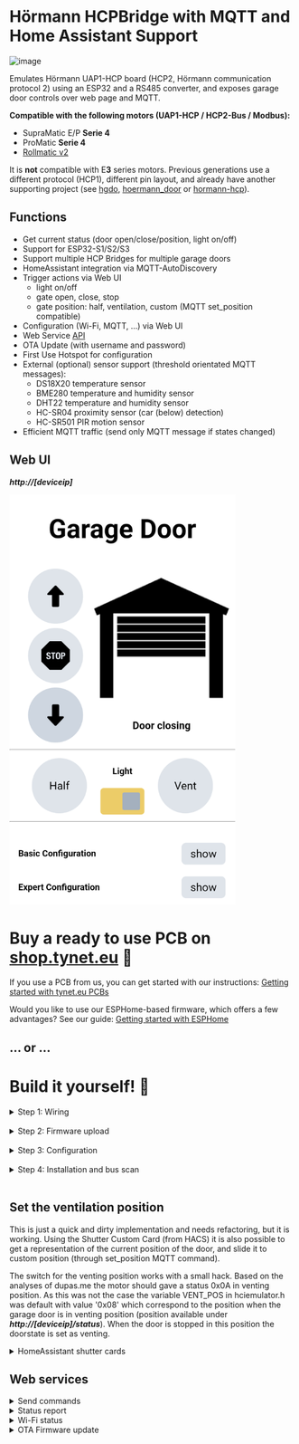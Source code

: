 # Hörmann HCPBridge with MQTT and Home Assistant Support
![image](https://user-images.githubusercontent.com/14005124/215204028-66bb0342-6bc2-48dc-ad8e-b08508bdc811.png)

Emulates Hörmann UAP1-HCP board (HCP2, Hörmann communication protocol 2) using an ESP32 and a RS485 converter, and exposes garage door controls over web page and MQTT.

**Compatible with the following motors (UAP1-HCP / HCP2-Bus / Modbus):**

* SupraMatic E/P **Serie 4**
* ProMatic **Serie 4**
* [Rollmatic v2](docs/rollmatic_v2.md)

It is **not** compatible with E**3** series motors. Previous generations use a different protocol (HCP1), different pin layout, and already have another supporting project (see [hgdo](https://github.com/steff393/hgdo), [hoermann_door](https://github.com/stephan192/hoermann_door) or [hormann-hcp](https://github.com/raintonr/hormann-hcp)).

## Functions

* Get current status (door open/close/position, light on/off)
* Support for ESP32-S1/S2/S3
* Support multiple HCP Bridges for multiple garage doors
* HomeAssistant integration via MQTT-AutoDiscovery
* Trigger actions via Web UI
  * light on/off
  * gate open, close, stop
  * gate position: half, ventilation, custom (MQTT set_position compatible)
* Configuration (Wi-Fi, MQTT, ...) via Web UI
* Web Service [API](#web-services)
* OTA Update (with username and password)
* First Use Hotspot for configuration
* External (optional) sensor support (threshold orientated MQTT messages):
  * DS18X20 temperature sensor
  * BME280 temperature and humidity sensor
  * DHT22 temperature and humidity sensor
  * HC-SR04 proximity sensor (car (below) detection)
  * HC-SR501 PIR motion sensor
* Efficient MQTT traffic (send only MQTT message if states changed)

## Web UI

***http://[deviceip]***

<img src="docs/Images/webinterface.png" width="400" alt="Image of the Web UI">

# Buy a ready to use PCB on [shop.tynet.eu](https://shop.tynet.eu/rs485-bridge-diy-hoermann-mqtt-adapter-esp32-s3-dev-board) :rocket:

If you use a PCB from us, you can get started with our instructions: [Getting started with tynet.eu PCBs](docs/getting_started_prebuilt_pcbs)

Would you like to use our ESPHome-based firmware, which offers a few advantages? See our guide: [Getting started with ESPHome](docs/getting_started_esphome.md)

## ... or ...

# Build it yourself! 🔨

<details>
 <summary>Step 1: Wiring</summary>

  ## Wiring
 
 ![min wiring](docs/Images/esp32.png)
 
 ESP32 powering requires a Step Down Module such as LM2596S DC-DC, but any 24VDC ==> 5VDC will do, even the tiny ones with 3 pin.
 Please note that the suggested serial pins for serial interfacing, on ESP32, are 16 RXD and 17 TXD.
 
 
 <details>
 <summary>It is possible to implement it with protoboard and underside soldering:</summary>
 
 <br>
 
 ![alt text](docs/Images/esp32_protoboard.jpg)
 ![alt text](docs/Images/esp32_protoboard2.jpg)
 </details>
 
 <details>
 <summary>Details specific to Az-delivery ESP32 (ESP32-WROOM-32)</summary>
 Note the pinout on this cheap but widespread ESP32 module is a bit different. The GND on the bottom left must not be used (it is actually wrongly labeled, it should be CMD). Use the top right instead. Moreover, use the pin 16 as RXD and pin 17 as TXD to match the code on this repository (using UART2, not UART0).
  
 ![image](https://github.com/Gifford47/HCPBridgeMqtt/assets/248961/1ad1c298-cf27-48cc-bf30-7667c27c3304)
 
 </details>
 
 ## RS485
 
 <details open>
 <summary>Pinout RS485 Plug</summary>
 <br>
 
 ![alt text](docs/Images/plug-min.png)
 
 > 📌 **Pinout**
 > 1. GND (Blue)<br>
 > 2. GND (Yellow)<br>
 > 3. B- (Green)<br>
 > 4. A+ (Red)<br>
 > 5. \+24V (Black)<br>
 > 6. \+24V (White)<br>
 
 </details>
 
 ### RS485 adapter
 ![alt text](docs/Images/rs485_raw.jpg)
 > [!NOTE]<br>
 > Pins A+ (Red) and B- (Green) need a 120 Ohm resistor between them for BUS termination. Some RS485 adapters provide termination pad to be soldered.

</details><br>

<details>
 <summary>Step 2: Firmware upload</summary>
 
 ## Upload the firmware
 To use the board without any additional sensors (f.e. as showed in section [wiring](#wiring)) you only need to upload the standard firmware binary.
 
### Sensors
 
 To use additional sensors, you have also to build and upload the according firmware for the sensor. See [flash instructions](docs/flashing_instructions.md) for further info.
 <details>
 <summary>DS18X20 Temperature Sensor</summary>
 
 ![DS18X20](docs/Images/ds18x20.jpg) <br/>
 DS18X20 connected to GPIO4.
 <br>
 
 </details>
 
 <details>
 <summary>HC-SR501 PIR Motion sensor</summary>
 Digital out connected to GPIO23.
 <br>
 </details>
 
 <details>
 <summary>DHT22 temperature and humidity sensor</summary>
 Digital out connected to GPIO27.
 <br>
 </details>
 
 <details>
 <summary>BME280 temperature and humidity sensor</summary>
 
 ![DS18X20](docs/Images/bme280.jpg) <br/>
 SDA connected to  GPIO21<br>
 SCL/SCK connected to GPIO22<br>
 <br>
 </details>
 
 <details>
 <summary>HC-SR04 Ultra sonic proximity sensor</summary>
 
 <br>
 Use the project task for HC-SR04.
 The wiring pins are:<br>
 SR04 Trigger pin is connected to GPIO5<br>
 SR04 ECHO pin is connected to GPIO18<br><br>
 
 It will send an MQTT discovery for two sensor one for the distance in cm available below the sensor and the other informing if the car park is available. It compares if the distance below is less than the maximal measured distance then car park is not available. The hcsr04_maxdistanceCm is defined with 150cm in configuration.h. This setting might not work for everyone. Change it to your needs.
 
 </details>
</details><br>

<details>
  <summary>Step 3: Configuration</summary>

  ## Configuration
  At first boot the settings from the `configuration.h` file are taken over as user preferences. If you choose to make your own build you can set up your settings there.
  After first boot you can change your settings directly in the Web UI without the need to create a new build. 
  
  With the default configuration it will open a Wi-Fi Hotspot you can connect to. When connected to it, you can use the URL http://192.168.4.1 in a web browser to access the Web UI and configure the device.
  
  Use the "Basic Configuration" section to set your Wi-Fi and MQTT credentials, after hitting the Save button your device will reboot.
  The password fields are redacted if there are set with a *. If you don't want to change it, just leave the * as it will be interpreted as unchanged.
  
  <img src="https://github.com/Gifford47/HCPBridgeMqtt/assets/13482963/0081e0bc-ec8e-4cec-a537-c7b0c5758035" width="400" alt="Image of the 'Basic Configuration'">
  
  The preferences will stay even after an OTA update.
  When the memory of your ESP gets deleted your ESP will again load the settings from the configuration.h file.
  
  You can reset all preferences by pressing the BOOT button on the ESP for longer then 5 Seconds and releasing it.
  This will reset all preferences to the default values from configuration.h in the flashed firmware build.
</details><br>

<details>
  <summary>Step 4: Installation and bus scan</summary>
 
  ## Installation
  
  * Connect the board to the BUS
  * Run a BUS scan (differs on the following hardware version): 
  
  ### Old hardware version
  
  BUS scan is started through flipping (ON - OFF) last dip switch. Note that BUS power (+24v) is removed when no devices are detected. In case of issues, you may find useful to "jump start" the device using the +24V provision of other connectors of the motor control board.
    
  ### New hardware version 
  With newer HW versions, the bus scan is carried out using the LC display in menu 37. For more see: [SupraMatic 4 Busscan](https://www.tor7.de/news/bus-scan-beim-supramatic-serie-4-fehlercode-04-vermeiden)
  
  ![alt text](docs/Images/antrieb-min.png)
</details><br>

## Set the ventilation position 

This is just a quick and dirty implementation and needs refactoring, but it is working.
Using the Shutter Custom Card (from HACS) it is also possible to get a representation of the current position of the door, and slide it to custom position (through set_position MQTT command).

The switch for the venting position works with a small hack. Based on the analyses of dupas.me the motor should gave a status 0x0A in venting position. As this was not the case the variable VENT_POS in hciemulator.h was default with value '0x08' which correspond to the position when the garage door is in venting position (position available under ***http://[deviceip]/status***). When the door is stopped in this position the doorstate is set as venting.

<details>
<summary>HomeAssistant shutter cards</summary>

<br>

![Homeassistant card1](docs/Images/ha_shuttercard.png)
![Homeassistant card2](docs/Images/ha.png)
</details>

## Web services

<details>
<summary>Send commands</summary>

URL: **http://[deviceip]/command?action=[id]**
<br>

| id | Function     | Other Parameters |
|----|--------------|------------------|
| 0  | Close        |                  |
| 1  | Open         |                  |
| 2  | Stop         |                  |
| 3  | Ventilation  |                  |
| 4  | Half Open    |                  |
| 5  | Light toggle |                  |
| 6  | Restart      |                  |
| 7  | Set Position | position=[0-100] |

</details>

<details>
<summary>Status report</summary>

URL: **http://[deviceip]/status**
<br>

Response:
```
{
"valid": true,
"doorstate": 64,
"doorposition": 0,
"doortarget": 0,
"lamp": false,
"temp": 19.94000053,
"lastresponse": 0,
"looptime": 1037,
"lastCommandTopic": "hormann/garage_door/command/door",
"lastCommandPayload": "close"
}
```
</details>

<details>
<summary>Wi-Fi status</summary>

URL: **http://[deviceip]/sysinfo**
<br>
</details>

<details>
<summary>OTA Firmware update</summary>

URL: **http://[deviceip]/update**
<br>

![image](https://user-images.githubusercontent.com/14005124/215216505-8c5abe46-5d40-402b-963a-e3825c63d417.png)

</details><br>
